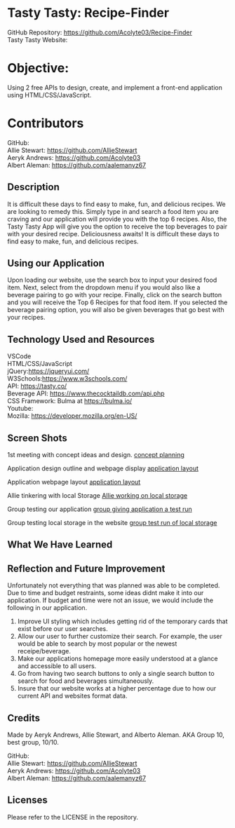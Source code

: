 # Tasty Tasty: Recipe-Finder
GitHub Repository: https://github.com/Acolyte03/Recipe-Finder <br />
Tasty Tasty Website:

# Objective:
Using 2 free APIs to design, create, and implement a front-end application using HTML/CSS/JavaScript.

# Contributors
GitHub: <br />
Allie Stewart: https://github.com/AllieStewart <br />
Aeryk Andrews: https://github.com/Acolyte03 <br />
Albert Aleman: https://github.com/aalemanyz67

## Description
It is difficult these days to find easy to make, fun, and delicious recipes. We are looking to remedy this. Simply type in and search a food item you are craving and our application will provide you with the top 6 recipes. Also, the Tasty Tasty App will give you the option to receive the top beverages to pair with your desired recipe. Deliciousness awaits!
It is difficult these days to find easy to make, fun, and delicious recipes. 


## Using our Application
Upon loading our website, use the search box to input your desired food item. 
Next, select from the dropdown menu if you would also like a beverage pairing to go with your recipe. 
Finally, click on the search button and you will receive the Top 6 Recipes for that food item. 
If you selected the beverage pairing option, you will also be given beverages that go best with your recipes. 

## Technology Used and Resources

VSCode <br />
HTML/CSS/JavaScript <br />
jQuery:https://jqueryui.com/ <br />
W3Schools:https://www.w3schools.com/ <br />
API: https://tasty.co/ <br />
Beverage API: https://www.thecocktaildb.com/api.php <br/>
CSS Framework: Bulma at https://bulma.io/ <br />
Youtube: <br />
Mozilla: https://developer.mozilla.org/en-US/


## Screen Shots
 1st meeting with concept ideas and design.
 [concept planning](<images/concept planning.png>)

 Application design outline and webpage display
 [application layout](<images/concept 2.png>)

 Application webpage layout
 [application layout](<images/concept 3.png>)

 Allie tinkering with local Storage
 [Allie working on local storage](images/localstorage.png)

 Group testing our application
 [group giving application a test run](images/testrun.png)

 Group testing local storage in the website
 [group test run of local storage](<images/localstorageTest Run.png>)

## What We Have Learned

## Reflection and Future Improvement
Unfortunately not everything that was planned was able to be completed. Due to time and budget restraints, some ideas didnt make it into our application. If budget and time were not an 
issue, we would include the following in our application.
1. Improve UI styling which includes getting rid of the temporary cards that exist before our user searches.
2. Allow our user to further customize their search. For example, the user would be able to search by most popular or the newest receipe/beverage.
3. Make our applications homepage more easily understood at a glance and accessible to all users.
4. Go from having two search buttons to only a single search button to search for food and beverages simultaneously.
5. Insure that our website works at a higher percentage due to how our current API and websites format data.

## Credits
Made by Aeryk Andrews, Allie Stewart, and Alberto Aleman.
AKA Group 10, best group, 10/10.

GitHub: <br />
Allie Stewart: https://github.com/AllieStewart <br />
Aeryk Andrews: https://github.com/Acolyte03 <br />
Albert Aleman: https://github.com/aalemanyz67

## Licenses
Please refer to the LICENSE in the repository.
